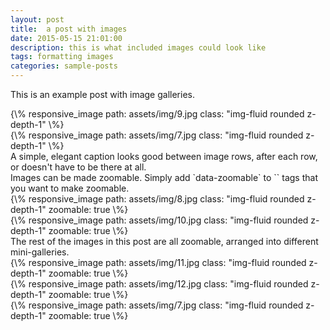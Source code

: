 ```yaml
---
layout: post
title:  a post with images
date: 2015-05-15 21:01:00
description: this is what included images could look like
tags: formatting images
categories: sample-posts
---
```

This is an example post with image galleries.
<div class="row mt-3">
    <div class="col-sm mt-3 mt-md-0">
        {\% responsive_image path: assets/img/9.jpg class: "img-fluid rounded z-depth-1" \%}
    </div>
    <div class="col-sm mt-3 mt-md-0">
        {\% responsive_image path: assets/img/7.jpg class: "img-fluid rounded z-depth-1" \%}
    </div>
</div>
<div class="caption">
    A simple, elegant caption looks good between image rows, after each row, or doesn't have to be there at all.
</div>
Images can be made zoomable.
Simply add `data-zoomable` to `<img>` tags that you want to make zoomable.
<div class="row mt-3">
    <div class="col-sm mt-3 mt-md-0">
        {\% responsive_image path: assets/img/8.jpg class: "img-fluid rounded z-depth-1" zoomable: true \%}
    </div>
    <div class="col-sm mt-3 mt-md-0">
        {\% responsive_image path: assets/img/10.jpg class: "img-fluid rounded z-depth-1" zoomable: true \%}
    </div>
</div>
The rest of the images in this post are all zoomable, arranged into different mini-galleries.
<div class="row mt-3">
    <div class="col-sm mt-3 mt-md-0">
        {\% responsive_image path: assets/img/11.jpg class: "img-fluid rounded z-depth-1" zoomable: true \%}
    </div>
    <div class="col-sm mt-3 mt-md-0">
        {\% responsive_image path: assets/img/12.jpg class: "img-fluid rounded z-depth-1" zoomable: true \%}
    </div>
    <div class="col-sm mt-3 mt-md-0">
        {\% responsive_image path: assets/img/7.jpg class: "img-fluid rounded z-depth-1" zoomable: true \%}
    </div>
</div>
